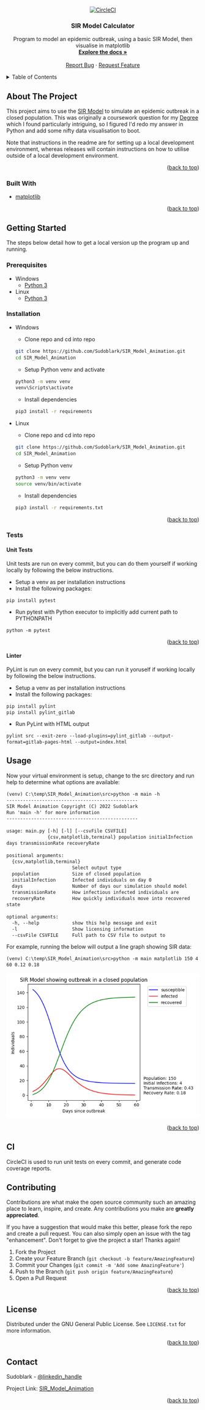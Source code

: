 <div id="top"></div>

<br />
<div align="center">

[![CircleCI](https://circleci.com/gh/Sudoblark/SIR_Model_Calculator/tree/main.svg?style=shield&circle-token=eaba09207fbcf8e33579b24645cc7f08a720497c)](https://circleci.com/gh/Sudoblark/SIR_Model_Calculator/tree/main)

<h3 align="center">SIR Model Calculator</h3>

  <p align="center">
    Program to model an epidemic outbreak, using a basic SIR Model, then visualise in matplotlib
    <br />
    <a href="https://github.com/Sudoblark/SIR_Model_Calculator"><strong>Explore the docs »</strong></a>
    <br />
    <br />
    <a href="https://github.com/Sudoblark/SIR_Model_Calculator/issues">Report Bug</a>
    ·
    <a href="https://github.com/Sudoblark/SIR_Model_Calculator/issues">Request Feature</a>
  </p>
</div>



<!-- TABLE OF CONTENTS -->
<details>
  <summary>Table of Contents</summary>
  <ol>
    <li>
      <a href="#about-the-project">About The Project</a>
      <ul>
        <li><a href="#built-with">Built With</a></li>
      </ul>
    </li>
    <li>
      <a href="#getting-started">Getting Started</a>
      <ul>
        <li><a href="#prerequisites">Prerequisites</a></li>
        <li><a href="#installation">Installation</a></li>
        <ul>
          <li>
            <a href="#tests">Tests</a>
            <ul>
              <li><a href="#unit-tests">Unit Tests</a></li>
              <li><a href="#linter">Linter</a></li>
            </ul>
          </li>
        </ul>
      </ul>
    </li>
    <li><a href="#usage">Usage</a></li>
    <li><a href="#contributing">Contributing</a></li>
    <li><a href="#license">License</a></li>
    <li><a href="#contact">Contact</a></li>
  </ol>
</details>



<!-- ABOUT THE PROJECT -->
## About The Project

This project aims to use the [SIR Model](https://en.wikipedia.org/wiki/Compartmental_models_in_epidemiology) to simulate
an epidemic outbreak in a closed population. This was originally a coursework question for my [Degree](https://www.open.ac.uk/courses/computing-it/degrees/bsc-computing-it-software-q62-soft)
which I found particularly intriguing, so I figured I'd redo my answer in Python and add some nifty data visualisation to boot.

Note that instructions in the readme are for setting up a local development environment, whereas releases will contain 
instructions on how to utilise outside of a local development environment.

<p align="right">(<a href="#top">back to top</a>)</p>



### Built With
* [matplotlib](https://matplotlib.org/)

<p align="right">(<a href="#top">back to top</a>)</p>


<!-- GETTING STARTED -->
## Getting Started

The steps below detail how to get a local version up the program up and running.

### Prerequisites

* Windows
  * [Python 3](https://www.python.org/downloads/windows/)
* Linux
  * [Python 3](https://docs.python-guide.org/starting/install3/linux/)

### Installation

* Windows
    * Clone repo and cd into repo
    ```bash
    git clone https://github.com/Sudoblark/SIR_Model_Animation.git
    cd SIR_Model_Animation
    ```
    * Setup Python venv and activate
    ```bash
    python3 -m venv venv
    venv\Scripts\activate
    ```
    * Install dependencies
    ```bash
    pip3 install -r requirements
    ```

* Linux
    * Clone repo and cd into repo
    ```bash
    git clone https://github.com/Sudoblark/SIR_Model_Animation.git
    cd SIR_Model_Animation
    ```
    * Setup Python venv
    ```bash
    python3 -m venv venv
    source venv/bin/activate
    ```
    * Install dependencies
    ```bash
    pip3 install -r requirements.txt
    ```

<p align="right">(<a href="#top">back to top</a>)</p>

<!-- TESTS -->
### Tests
#### Unit Tests
Unit tests are run on every commit, but you can do them yourself if working locally by following the below instructions.

* Setup a venv as per installation instructions
* Install the following packages:
```
pip install pytest
```
* Run pytest with Python executor to implicitly add current path to PYTHONPATH
```
python -m pytest
```

<p align="right">(<a href="#top">back to top</a>)</p>

#### Linter
PyLint is run on every commit, but you can run it yoruself if working locally by following the below instructions.
* Setup a venv as per installation instructions
* Install the following packages:
```
pip install pylint
pip install pylint_gitlab
```

* Run PyLint with HTML output
```
pylint src --exit-zero --load-plugins=pylint_gitlab --output-format=gitlab-pages-html --output=index.html
```

<!-- USAGE EXAMPLES -->
## Usage

Now your virtual environment is setup, change to the src directory and run help to determine what options are available:

```
(venv) C:\temp\SIR_Model_Animation\src>python -m main -h
------------------------------------------------
SIR Model Animation Copyright (C) 2022 Sudoblark
Run 'main -h' for more information
------------------------------------------------

usage: main.py [-h] [-l] [--csvFile CSVFILE]
               {csv,matplotlib,terminal} population initialInfection days transmissionRate recoveryRate

positional arguments:
  {csv,matplotlib,terminal}
                        Select output type
  population            Size of closed population
  initialInfection      Infected individuals on day 0
  days                  Number of days our simulation should model
  transmissionRate      How infectious infected individuals are
  recoveryRate          How quickly individuals move into recovered state

optional arguments:
  -h, --help            show this help message and exit
  -l                    Show licensing information
  --csvFile CSVFILE     Full path to CSV file to output to

```

For example, running the below will output a line graph showing SIR data:

```
(venv) C:\temp\SIR_Model_Animation\src>python -m main matplotlib 150 4 60 0.12 0.18
```
![Example SIR data](images/example_data.png "Example SIR data")


<p align="right">(<a href="#top">back to top</a>)</p>

<!-- CI -->
## CI

CircleCI is used to run unit tests on every commit, and generate code coverage reports.

<!-- CONTRIBUTING -->
## Contributing

Contributions are what make the open source community such an amazing place to learn, inspire, and create. Any contributions you make are **greatly appreciated**.

If you have a suggestion that would make this better, please fork the repo and create a pull request. You can also simply open an issue with the tag "enhancement".
Don't forget to give the project a star! Thanks again!

1. Fork the Project
2. Create your Feature Branch (`git checkout -b feature/AmazingFeature`)
3. Commit your Changes (`git commit -m 'Add some AmazingFeature'`)
4. Push to the Branch (`git push origin feature/AmazingFeature`)
5. Open a Pull Request

<p align="right">(<a href="#top">back to top</a>)</p>

<!-- LICENSE -->
## License

Distributed under the GNU General Public License. See `LICENSE.txt` for more information.

<p align="right">(<a href="#top">back to top</a>)</p>


<!-- CONTACT -->
## Contact

Sudoblark - [@linkedin_handle](https://www.linkedin.com/in/benni/)

Project Link: [SIR_Model_Animation](https://github.com/Sudoblark/SIR_Model_Animation)

<p align="right">(<a href="#top">back to top</a>)</p>
